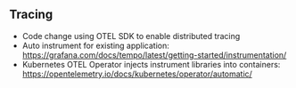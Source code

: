 

## Tracing
* Code change using OTEL SDK to enable distributed tracing
* Auto instrument for existing application: https://grafana.com/docs/tempo/latest/getting-started/instrumentation/
* Kubernetes OTEL Operator injects instrument libraries into containers: https://opentelemetry.io/docs/kubernetes/operator/automatic/